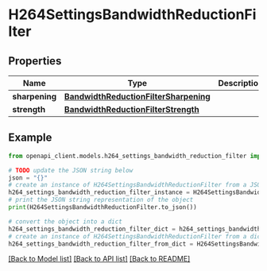 # H264SettingsBandwidthReductionFilter


## Properties

Name | Type | Description | Notes
------------ | ------------- | ------------- | -------------
**sharpening** | [**BandwidthReductionFilterSharpening**](BandwidthReductionFilterSharpening.md) |  | [optional] 
**strength** | [**BandwidthReductionFilterStrength**](BandwidthReductionFilterStrength.md) |  | [optional] 

## Example

```python
from openapi_client.models.h264_settings_bandwidth_reduction_filter import H264SettingsBandwidthReductionFilter

# TODO update the JSON string below
json = "{}"
# create an instance of H264SettingsBandwidthReductionFilter from a JSON string
h264_settings_bandwidth_reduction_filter_instance = H264SettingsBandwidthReductionFilter.from_json(json)
# print the JSON string representation of the object
print(H264SettingsBandwidthReductionFilter.to_json())

# convert the object into a dict
h264_settings_bandwidth_reduction_filter_dict = h264_settings_bandwidth_reduction_filter_instance.to_dict()
# create an instance of H264SettingsBandwidthReductionFilter from a dict
h264_settings_bandwidth_reduction_filter_from_dict = H264SettingsBandwidthReductionFilter.from_dict(h264_settings_bandwidth_reduction_filter_dict)
```
[[Back to Model list]](../README.md#documentation-for-models) [[Back to API list]](../README.md#documentation-for-api-endpoints) [[Back to README]](../README.md)


